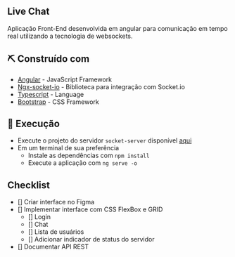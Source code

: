 ## Live Chat

Aplicação Front-End desenvolvida em angular para comunicação em tempo real utilizando a tecnologia de websockets.

## ⛏️ Construído com 

- [Angular](https://angular.io/) - JavaScript Framework
- [Ngx-socket-io](https://www.npmjs.com/package/ngx-socket-io)  - Biblioteca para integração com Socket.io 
- [Typescript](https://www.typescriptlang.org/) - Language
- [Bootstrap](https://getbootstrap.com/) - CSS Framework

## 🏁 Execução

- Execute o projeto do servidor `socket-server` disponível [aqui](https://github.com/WillACosta/socket-server)
- Em um terminal de sua preferência
  - Instale as dependências com `npm install`
  - Execute a aplicação com `ng serve -o`

## Checklist

- [] Criar interface no Figma
- [] Implementar interface com CSS FlexBox e GRID
  - [] Login
  - [] Chat
  - [] Lista de usuários
  - [] Adicionar indicador de status do servidor
- [] Documentar API REST